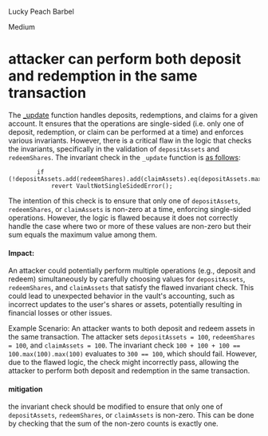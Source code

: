 Lucky Peach Barbel

Medium

# attacker can perform both deposit and redemption in the same transaction

The [_update](https://github.com/sherlock-audit/2025-01-perennial-v2-4-update/blob/main/perennial-v2/packages/vault/contracts/Vault.sol#L313-L351) function handles deposits, redemptions, and claims for a given account. It ensures that the operations are single-sided (i.e. only one of deposit, redemption, or claim can be performed at a time) and enforces various invariants. However, there is a critical flaw in the logic that checks the invariants, specifically in the validation of `depositAssets` and `redeemShares`.
The invariant check in the `_update` function is [as follows](https://github.com/sherlock-audit/2025-01-perennial-v2-4-update/blob/main/perennial-v2/packages/vault/contracts/Vault.sol#L327-L328):

```solidity
        if (!depositAssets.add(redeemShares).add(claimAssets).eq(depositAssets.max(redeemShares).max(claimAssets)))
            revert VaultNotSingleSidedError();
```

The intention of this check is to ensure that only one of `depositAssets`, `redeemShares`, or `claimAssets` is non-zero at a time, enforcing single-sided operations. However, the logic is flawed because it does not correctly handle the case where two or more of these values are non-zero but their sum equals the maximum value among them.

#### Impact:
An attacker could potentially perform multiple operations (e.g., deposit and redeem) simultaneously by carefully choosing values for `depositAssets`, `redeemShares`, and `claimAssets` that satisfy the flawed invariant check. This could lead to unexpected behavior in the vault's accounting, such as incorrect updates to the user's shares or assets, potentially resulting in financial losses or other issues.

Example Scenario:
An attacker wants to both deposit and redeem assets in the same transaction. The attacker sets `depositAssets = 100`, `redeemShares = 100`, and `claimAssets = 100`. The invariant check `100 + 100 + 100 == 100.max(100).max(100)` evaluates to `300 == 100`, which should fail. However, due to the flawed logic, the check might incorrectly pass, allowing the attacker to perform both deposit and redemption in the same transaction.

#### mitigation
the invariant check should be modified to ensure that only one of `depositAssets`, `redeemShares`, or `claimAssets` is non-zero. This can be done by checking that the sum of the non-zero counts is exactly one.
